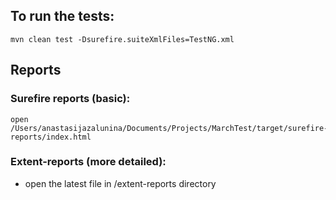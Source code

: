 
## To run the tests:
```
mvn clean test -Dsurefire.suiteXmlFiles=TestNG.xml
```
## Reports
### Surefire reports (basic):
```commandline
open /Users/anastasijazalunina/Documents/Projects/MarchTest/target/surefire-reports/index.html
```
### Extent-reports (more detailed):
- open the latest file in /extent-reports directory
